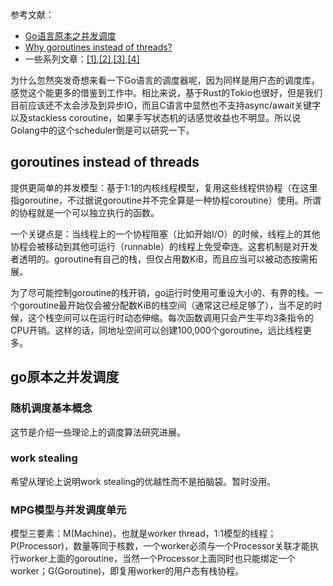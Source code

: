 参考文献：

* [Go语言原本之并发调度](https://golang.design/under-the-hood/zh-cn/part2runtime/ch06sched/)
* [Why goroutines instead of threads?](https://go.dev/doc/faq#goroutines)
* 一些系列文章：[[1]](https://cloud.tencent.com/developer/article/1412488),[[2]](https://cloud.tencent.com/developer/article/1412489),[[3]](https://cloud.tencent.com/developer/article/1416867),[[4]](https://cloud.tencent.com/developer/article/1416868)

为什么忽然突发奇想来看一下Go语言的调度器呢，因为同样是用户态的调度库，感觉这个能更多的借鉴到工作中。相比来说，基于Rust的Tokio也很好，但是我们目前应该还不太会涉及到异步IO，而且C语言中显然也不支持async/await关键字以及stackless coroutine，如果手写状态机的话感觉收益也不明显。所以说Golang中的这个scheduler倒是可以研究一下。

## goroutines instead of threads

提供更简单的并发模型：基于1:1的内核线程模型，复用这些线程供协程（在这里指goroutine，不过据说goroutine并不完全算是一种协程coroutine）使用。所谓的协程就是一个可以独立执行的函数。

一个关键点是：当线程上的一个协程阻塞（比如开始I/O）的时候，线程上的其他协程会被移动到其他可运行（runnable）的线程上免受牵连。这套机制是对开发者透明的。goroutine有自己的栈，但仅占用数KiB，而且应当可以被动态按需拓展。

为了尽可能控制goroutine的栈开销，go运行时使用可重设大小的、有界的栈。一个goroutine最开始仅会被分配数KiB的栈空间（通常这已经足够了），当不足的时候，这个栈空间可以在运行时动态伸缩。每次函数调用只会产生平均3条指令的CPU开销。这样的话，同地址空间可以创建100,000个goroutine，远比线程更多。

## go原本之并发调度

### 随机调度基本概念

这节是介绍一些理论上的调度算法研究进展。

### work stealing

希望从理论上说明work stealing的优越性而不是拍脑袋。暂时没用。

### MPG模型与并发调度单元

模型三要素：M(Machine)，也就是worker thread，1:1模型的线程；P(Processor)，数量等同于核数，一个worker必须与一个Processor关联才能执行worker上面的goroutine，当然一个Processor上面同时也只能绑定一个worker；G(Goroutine)，即复用worker的用户态有栈协程。